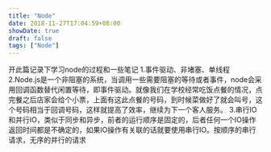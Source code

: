```yaml
---
title: "Node"
date: 2018-11-27T17:04:59+08:00
showDate: true
draft: false
tags: ["Node"]
---
```

开此篇记录下学习node的过程和一些笔记
1.事件驱动、非堵塞、单线程
2.Node.js是一个非阻塞的系统，当调用一些需要阻塞的等待或者事件，node会采用回调函数替代闲置等待，即事件驱动。就像我们在学校经常吃饭点餐的情况，点完餐之后店家会给个小票，上面有这此点餐的号码，到时候菜做好了就会叫号，这个号码相当于回调号码，这样就提高了效率，继续为下一个客人服务。
3.串行IO和并行IO，类似于同步和异步，前者的运行顺序是固定的，后者任何一个IO操作返回时间都是不确定的，如果IO操作有关联的话就要使用串行IO。按顺序的串行请求，无序的并行的请求
